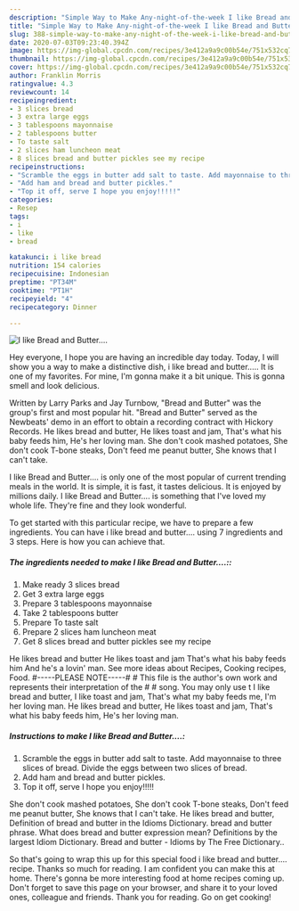 ```yaml
---
description: "Simple Way to Make Any-night-of-the-week I like Bread and Butter...."
title: "Simple Way to Make Any-night-of-the-week I like Bread and Butter...."
slug: 388-simple-way-to-make-any-night-of-the-week-i-like-bread-and-butter
date: 2020-07-03T09:23:40.394Z
image: https://img-global.cpcdn.com/recipes/3e412a9a9c00b54e/751x532cq70/i-like-bread-and-butter-recipe-main-photo.jpg
thumbnail: https://img-global.cpcdn.com/recipes/3e412a9a9c00b54e/751x532cq70/i-like-bread-and-butter-recipe-main-photo.jpg
cover: https://img-global.cpcdn.com/recipes/3e412a9a9c00b54e/751x532cq70/i-like-bread-and-butter-recipe-main-photo.jpg
author: Franklin Morris
ratingvalue: 4.3
reviewcount: 14
recipeingredient:
- 3 slices bread
- 3 extra large eggs
- 3 tablespoons mayonnaise
- 2 tablespoons butter
- To taste salt
- 2 slices ham luncheon meat
- 8 slices bread and butter pickles see my recipe
recipeinstructions:
- "Scramble the eggs in butter add salt to taste. Add mayonnaise to three slices of bread. Divide the eggs between two slices of bread."
- "Add ham and bread and butter pickles."
- "Top it off, serve I hope you enjoy!!!!!"
categories:
- Resep
tags:
- i
- like
- bread

katakunci: i like bread
nutrition: 154 calories
recipecuisine: Indonesian
preptime: "PT34M"
cooktime: "PT1H"
recipeyield: "4"
recipecategory: Dinner

---
```



![I like Bread and Butter....](https://img-global.cpcdn.com/recipes/3e412a9a9c00b54e/751x532cq70/i-like-bread-and-butter-recipe-main-photo.jpg)

Hey everyone, I hope you are having an incredible day today. Today, I will show you a way to make a distinctive dish, i like bread and butter..... It is one of my favorites. For mine, I'm gonna make it a bit unique. This is gonna smell and look delicious.

Written by Larry Parks and Jay Turnbow, &#34;Bread and Butter&#34; was the group&#39;s first and most popular hit. &#34;Bread and Butter&#34; served as the Newbeats&#39; demo in an effort to obtain a recording contract with Hickory Records. He likes bread and butter, He likes toast and jam, That&#39;s what his baby feeds him, He&#39;s her loving man. She don&#39;t cook mashed potatoes, She don&#39;t cook T-bone steaks, Don&#39;t feed me peanut butter, She knows that I can&#39;t take.

I like Bread and Butter.... is only one of the most popular of current trending meals in the world. It is simple, it is fast, it tastes delicious. It is enjoyed by millions daily. I like Bread and Butter.... is something that I've loved my whole life. They're fine and they look wonderful.


To get started with this particular recipe, we have to prepare a few ingredients. You can have i like bread and butter.... using 7 ingredients and 3 steps. Here is how you can achieve that.

##### The ingredients needed to make I like Bread and Butter....::

1. Make ready 3 slices bread
1. Get 3 extra large eggs
1. Prepare 3 tablespoons mayonnaise
1. Take 2 tablespoons butter
1. Prepare To taste salt
1. Prepare 2 slices ham luncheon meat
1. Get 8 slices bread and butter pickles see my recipe


He likes bread and butter He likes toast and jam That&#39;s what his baby feeds him And he&#39;s a lovin&#39; man. See more ideas about Recipes, Cooking recipes, Food. #-----PLEASE NOTE-----# # This file is the author&#39;s own work and represents their interpretation of the # # song. You may only use t I like bread and butter, I like toast and jam, That&#39;s what my baby feeds me, I&#39;m her loving man. He likes bread and butter, He likes toast and jam, That&#39;s what his baby feeds him, He&#39;s her loving man. 

##### Instructions to make I like Bread and Butter....:

1. Scramble the eggs in butter add salt to taste. Add mayonnaise to three slices of bread. Divide the eggs between two slices of bread.
1. Add ham and bread and butter pickles.
1. Top it off, serve I hope you enjoy!!!!!


She don&#39;t cook mashed potatoes, She don&#39;t cook T-bone steaks, Don&#39;t feed me peanut butter, She knows that I can&#39;t take. He likes bread and butter, Definition of bread and butter in the Idioms Dictionary. bread and butter phrase. What does bread and butter expression mean? Definitions by the largest Idiom Dictionary. Bread and butter - Idioms by The Free Dictionary.. 

So that's going to wrap this up for this special food i like bread and butter.... recipe. Thanks so much for reading. I am confident you can make this at home. There's gonna be more interesting food at home recipes coming up. Don't forget to save this page on your browser, and share it to your loved ones, colleague and friends. Thank you for reading. Go on get cooking!
